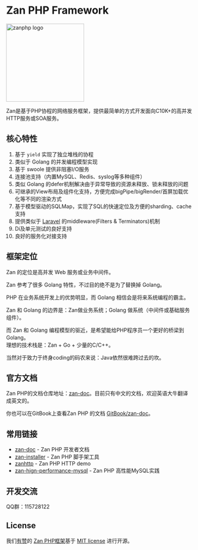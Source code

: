 # Zan PHP Framework

<img src="https://github.com/youzan/zanphp.io/blob/master/src/img/zan-logo-small@2x.png?raw=true" alt="zanphp logo" srcset="https://github.com/youzan/zanphp.io/blob/master/src/img/zan-logo-small.png?raw=true 1x, https://github.com/youzan/zanphp.io/blob/master/src/img/zan-logo-small@2x.png?raw=true 2x, https://github.com/youzan/zanphp.io/blob/master/src/img/zan-logo-small.png?raw=true" width="210" height="210">

Zan是基于PHP协程的网络服务框架，提供最简单的方式开发面向C10K+的高并发HTTP服务或SOA服务。

## 核心特性
1. 基于 `yield` 实现了独立堆栈的协程
2. 类似于 Golang 的并发编程模型实现
3. 基于 swoole 提供非阻塞I/O服务
4. 连接池支持（内置MySQL、Redis、syslog等多种组件）
5. 类似 Golang 的defer机制解决由于异常导致的资源未释放、锁未释放的问题
6. 可继承的View布局及组件化支持，方便完成bigPipe/bigRender/首屏加载优化等不同的渲染方式
7. 基于模型驱动的SQLMap，实现了SQL的快速定位及方便的sharding、cache支持
8. 提供类似于 [Laravel](https://github.com/laravel/laravel) 的middleware(Filters & Terminators)机制
9. Di及单元测试的良好支持
10. 良好的服务化对接支持

## 框架定位
Zan 的定位是高并发 Web 服务或业务中间件。

Zan 参考了很多 Golang 特性，不过目的绝不是为了替换掉 Golang。

PHP 在业务系统开发上的优势明显，而 Golang 相信会是将来系统编程的霸主。         

Zan 和 Golang 的边界是：Zan做业务系统；Golang 做系统（中间件或基础服务组件）。    

而 Zan 和 Golang 编程模型的驱近，是希望能给PHP程序员一个更好的桥梁到 Golang。            
理想的技术栈是：Zan + Go + 少量的C/C++。

当然对于致力于终身coding的码农来说：Java依然很难跨过去的坎。


## 官方文档

Zan PHP的文档仓库地址：[zan-doc](https://github.com/youzan/zan-doc/blob/master/zh/SUMMARY.md)。目前只有中文的文档，欢迎英语大牛翻译成英文的。

你也可以在GitBook上查看Zan PHP 的文档 [GitBook/zan-doc](https://agalwood.gitbooks.io/zan-doc/content/zh/)。


## 常用链接
- [zan-doc](https://github.com/youzan/zan-doc) - Zan PHP 开发者文档
- [zan-installer](https://github.com/youzan/zan-installer) - Zan PHP 脚手架工具
- [zanhttp](https://github.com/youzan/zanhttp) - Zan PHP HTTP demo
- [zan-hign-performance-mysql](https://github.com/youzan/zan_high_performance_mysql) - Zan PHP 高性能MySQL实践


## 开发交流
QQ群：115728122


## License

我们[有赞](https://youzan.com/)的 [Zan PHP框架](https://github.com/youzan/zan)基于 [MIT license](https://opensource.org/licenses/MIT) 进行开源。
